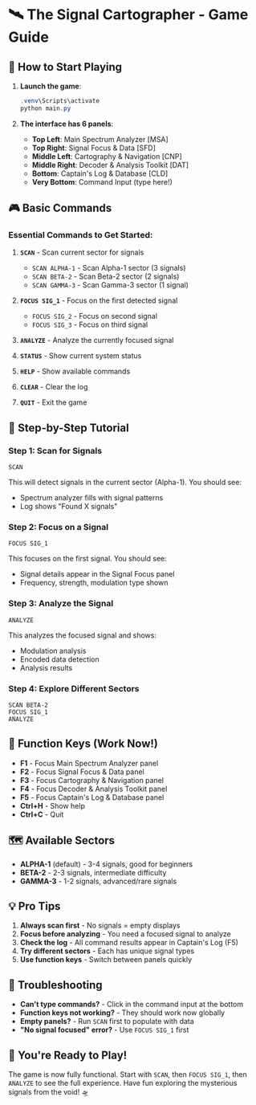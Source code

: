 # 🛰️ The Signal Cartographer - Game Guide

## 🚀 How to Start Playing

1. **Launch the game**:
   ```powershell
   .venv\Scripts\activate
   python main.py
   ```

2. **The interface has 6 panels**:
   - **Top Left**: Main Spectrum Analyzer [MSA] 
   - **Top Right**: Signal Focus & Data [SFD]
   - **Middle Left**: Cartography & Navigation [CNP]
   - **Middle Right**: Decoder & Analysis Toolkit [DAT]
   - **Bottom**: Captain's Log & Database [CLD]
   - **Very Bottom**: Command Input (type here!)

## 🎮 Basic Commands

### Essential Commands to Get Started:

1. **`SCAN`** - Scan current sector for signals
   - `SCAN ALPHA-1` - Scan Alpha-1 sector (3 signals)
   - `SCAN BETA-2` - Scan Beta-2 sector (2 signals)  
   - `SCAN GAMMA-3` - Scan Gamma-3 sector (1 signal)

2. **`FOCUS SIG_1`** - Focus on the first detected signal
   - `FOCUS SIG_2` - Focus on second signal
   - `FOCUS SIG_3` - Focus on third signal

3. **`ANALYZE`** - Analyze the currently focused signal

4. **`STATUS`** - Show current system status

5. **`HELP`** - Show available commands

6. **`CLEAR`** - Clear the log

7. **`QUIT`** - Exit the game

## 🎯 Step-by-Step Tutorial

### Step 1: Scan for Signals
```
SCAN
```
This will detect signals in the current sector (Alpha-1). You should see:
- Spectrum analyzer fills with signal patterns
- Log shows "Found X signals"

### Step 2: Focus on a Signal  
```
FOCUS SIG_1
```
This focuses on the first signal. You should see:
- Signal details appear in the Signal Focus panel
- Frequency, strength, modulation type shown

### Step 3: Analyze the Signal
```
ANALYZE
```
This analyzes the focused signal and shows:
- Modulation analysis
- Encoded data detection
- Analysis results

### Step 4: Explore Different Sectors
```
SCAN BETA-2
FOCUS SIG_1
ANALYZE
```

## 🔧 Function Keys (Work Now!)

- **F1** - Focus Main Spectrum Analyzer panel
- **F2** - Focus Signal Focus & Data panel  
- **F3** - Focus Cartography & Navigation panel
- **F4** - Focus Decoder & Analysis Toolkit panel
- **F5** - Focus Captain's Log & Database panel
- **Ctrl+H** - Show help
- **Ctrl+C** - Quit

## 🗺️ Available Sectors

- **ALPHA-1** (default) - 3-4 signals, good for beginners
- **BETA-2** - 2-3 signals, intermediate difficulty  
- **GAMMA-3** - 1-2 signals, advanced/rare signals

## 💡 Pro Tips

1. **Always scan first** - No signals = empty displays
2. **Focus before analyzing** - You need a focused signal to analyze
3. **Check the log** - All command results appear in Captain's Log (F5)
4. **Try different sectors** - Each has unique signal types
5. **Use function keys** - Switch between panels quickly

## 🐛 Troubleshooting

- **Can't type commands?** - Click in the command input at the bottom
- **Function keys not working?** - They should work now globally
- **Empty panels?** - Run `SCAN` first to populate with data
- **"No signal focused" error?** - Use `FOCUS SIG_1` first

## 🎊 You're Ready to Play!

The game is now fully functional. Start with `SCAN`, then `FOCUS SIG_1`, then `ANALYZE` to see the full experience. Have fun exploring the mysterious signals from the void! 🛸 